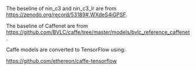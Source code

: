 
The beseline of nin_c3 and nin_c3_lr are from https://zenodo.org/record/53189#.WXdeS4iGPSF. 

The baseline of Caffenet are from https://github.com/BVLC/caffe/tree/master/models/bvlc_reference_caffenet.

Caffe models are converted to TensorFlow using:

https://github.com/ethereon/caffe-tensorflow
